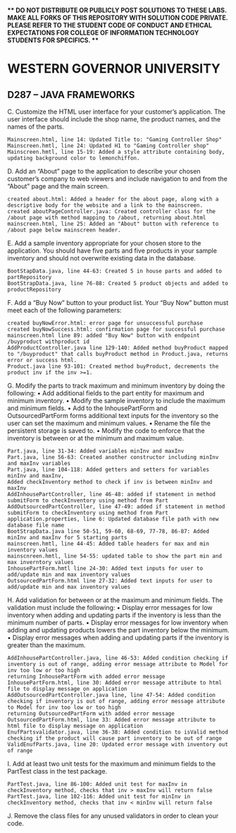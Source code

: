 <strong>** DO NOT DISTRIBUTE OR PUBLICLY POST SOLUTIONS TO THESE LABS. MAKE ALL FORKS OF THIS REPOSITORY WITH SOLUTION CODE PRIVATE. PLEASE REFER TO THE STUDENT CODE OF CONDUCT AND ETHICAL EXPECTATIONS FOR COLLEGE OF INFORMATION TECHNOLOGY STUDENTS FOR SPECIFICS. ** </strong>

# WESTERN GOVERNOR UNIVERSITY 
## D287 – JAVA FRAMEWORKS
C.  Customize the HTML user interface for your customer’s application. The user interface should include the shop name, the product names, and the names of the parts.
    
    Mainscreen.html, line 14: Updated Title to: "Gaming Controller Shop"
    Mainscreen.hmtl, line 24: Updated H1 to "Gaming Controller shop"
    Mainscreen.hmtl, line 15-19: Added a style attribute containing body, updating background color to lemonchiffon.

D.  Add an “About” page to the application to describe your chosen customer’s company to web viewers and include navigation to and from the “About” page and the main screen.
    
    created about.html: Added a header for the about page, along with a descriptive body for the website and a link to the mainscreen.
    created aboutPageController.java: Created controller class for the /about page with method mapping to /about, returning about.html
    mainscreen.html, line 25: Added an "About" button with reference to /about page below mainscreen header.

E.  Add a sample inventory appropriate for your chosen store to the application. You should have five parts and five products in your sample inventory and should not overwrite existing data in the database.

    BootStapData.java, line 44-63: Created 5 in house parts and added to partRepository
    BootStrapData.java, line 76-88: Created 5 product objects and added to productRepository

F.  Add a “Buy Now” button to your product list. Your “Buy Now” button must meet each of the following parameters:

    created buyNowError.html: error page for unsuccessful purchase
    created buyNowSuccess.html: confirmation page for successful purchase
    mainscreen.html line 89: added "Buy Now" button with endpoint /buyproduct withproduct id
    AddProductController.java line 129-140: Added method buyProduct mapped to "/buyproduct" that calls buyProduct method in Product.java, returns error or success html.
    Product.java line 93-101: Created method buyProduct, decrements the product inv if the inv >=1.
    


G.  Modify the parts to track maximum and minimum inventory by doing the following:
•  Add additional fields to the part entity for maximum and minimum inventory.
•  Modify the sample inventory to include the maximum and minimum fields.
•  Add to the InhousePartForm and OutsourcedPartForm forms additional text inputs for the inventory so the user can set the maximum and minimum values.
•  Rename the file the persistent storage is saved to.
•  Modify the code to enforce that the inventory is between or at the minimum and maximum value.

    Part.java, line 31-34: Added variables minInv and maxInv
    Part.java, line 56-63: Created another constructor including minInv and maxInv variables
    Part.java, line 104-118: Added getters and setters for variables minInv and maxInv,
    Added checkInventory method to check if inv is between minInv and maxInv
    AddInhousePartController, line 46-48: added if statement in method submitForm to checkInventory using method from Part
    AddOutsourcedPartController, line 47-49: added if statement in method submitForm to checkInventory using method from Part
    application.properties, line 6: Updated database file path with new database file name
    BootStrapData.java line 50-51, 59-60, 68-69, 77-78, 86-87: Added minInv and maxInv for 5 starting parts
    mainscreen.hmtl, line 44-45: Added table headers for max and min inventory values
    mainscnreen.hmtl, line 54-55: updated table to show the part min and max inverntory values
    InhousePartForm.hmtl line 24-30: Added text inputs for user to add/update min and max inventory values
    OutsourcedPartForm.html line 27-32: Added text inputs for user to add/update min and max inventory values
    


H.  Add validation for between or at the maximum and minimum fields. The validation must include the following:
•  Display error messages for low inventory when adding and updating parts if the inventory is less than the minimum number of parts.
•  Display error messages for low inventory when adding and updating products lowers the part inventory below the minimum.
•  Display error messages when adding and updating parts if the inventory is greater than the maximum.

    AddInhousePartController.java, line 46-53: Added condition checking if inventory is out of range, adding error message attribute to Model for inv too low or too high
    returning InhousePartForm with added error message
    InhousePartForm.html, line 30: Added error message attribute to html file to display message on application
    AddOutsourcedPartController.java line, line 47-54: Added condition checking if inventory is out of range, adding error message attribute to Model for inv too low or too high
    returning OutsourcedPartForm with added error message
    OutsourcedPartForm.html, line 33: Added error message attribute to html file to display message on application
    EnufPartsvalidator.java, line 36-38: Added condition to isValid method checking if the product will cause part inventory to be out of range
    ValidEnufParts.java, line 20: Updated error message with inventory out of range 

I.  Add at least two unit tests for the maximum and minimum fields to the PartTest class in the test package.
    
    PartTest.java, line 86-100: Added unit test for maxInv in checkInventory method, checks that inv > maxInv will return false
    PartTest.java, line 102-116: Added unit test for minInv in checkInventory method, checks that inv < minInv will return false

J.  Remove the class files for any unused validators in order to clean your code.